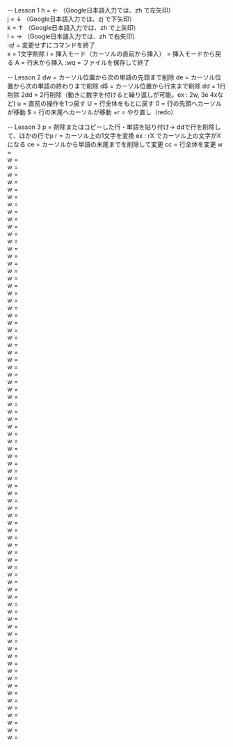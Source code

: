 -- Lesson 1
h  = ← （Google日本語入力では、zh で左矢印）  
j  =  ↓ （Google日本語入力では、zj で下矢印）  
k  = ↑  （Google日本語入力では、zh で上矢印）  
l  = →   （Google日本語入力では、zh で右矢印）  
:q!  = 変更せずにコマンドを終了  
x  =  1文字削除
i  =  挿入モード（カーソルの直前から挿入）
<ESC>  =  挿入モードから戻る
A  =  行末から挿入
:wq  =  ファイルを保存して終了
 

-- Lesson 2
dw  =  カーソル位置から次の単語の先頭まで削除
de  =  カーソル位置から次の単語の終わりまで削除
d$  =  カーソル位置から行末まで削除
dd  = 1行削除 
2dd  =  2行削除（動きに数字を付けると繰り返しが可能。ex : 2w, 3e 4xなど)
u  =  直前の操作を1つ戻す
U  =  行全体をもとに戻す 
0  =  行の先頭へカーソルが移動
$  =  行の末尾へカーソルが移動
<CTRL>+r  =  やり直し（redo）


-- Lesson 3
p  =  削除またはコピーした行・単語を貼り付け→ ddで行を削除して、ほかの行でp
r  =  カーソル上の1文字を変換 ex : rX でカーソル上の文字がXになる
ce  =  カーソルから単語の末尾までを削除して変更
cc  =  行全体を変更
w  =  
w  =  
w  =  
w  =  
w  =  
w  =  
w  =  
w  =  
w  =  
w  =  
w  =  
w  =  
w  =  
w  =  
w  =  
w  =  
w  =  
w  =  
w  =  
w  =  
w  =  
w  =  
w  =  
w  =  
w  =  
w  =  
w  =  
w  =  
w  =  
w  =  
w  =  
w  =  
w  =  
w  =  
w  =  
w  =  
w  =  
w  =  
w  =  
w  =  
w  =  
w  =  
w  =  
w  =  
w  =  
w  =  
w  =  
w  =  
w  =  
w  =  
w  =  
w  =  
w  =  
w  =  
w  =  
w  =  
w  =  
w  =  
w  =  
w  =  
w  =  
w  =  
w  =  
w  =  
w  =  
w  =  
w  =  
w  =  
w  =  
w  =  
w  =  
w  =  
w  =  
w  =  
w  =  
w  =  
w  =  
w  =  
w  =  
w  =  

